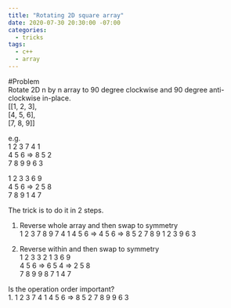 ```yaml
---
title: "Rotating 2D square array"
date: 2020-07-30 20:30:00 -07:00
categories:
  - tricks
tags:
  - c++
  - array
---
```

#Problem  
Rotate 2D n by n array to 90 degree clockwise and 90 degree anti-clockwise in-place.  
[[1, 2, 3],  
[4, 5, 6],  
[7, 8, 9]]   

e.g.  
1 2 3    7 4 1  
4 5 6 => 8 5 2  
7 8 9    9 6 3  

1 2 3    3 6 9  
4 5 6 => 2 5 8  
7 8 9    1 4 7  

The trick is to do it in 2 steps.  

1. Reverse whole array and then swap to symmetry  
1 2 3    7 8 9    7 4 1
4 5 6 => 4 5 6 => 8 5 2
7 8 9    1 2 3    9 6 3  

2. Reverse within and then swap to symmetry  
1 2 3    3 2 1    3 6 9  
4 5 6 => 6 5 4 => 2 5 8  
7 8 9    9 8 7    1 4 7  

Is the operation order important?  
1.
1 2 3    7 4 1
4 5 6 => 8 5 2
7 8 9    9 6 3
